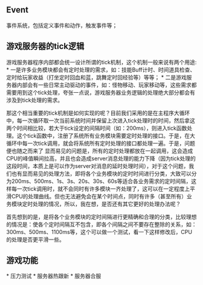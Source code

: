 ## Event
事件系统，包括定义事件和动作，触发事件等；


## 游戏服务器的tick逻辑
游戏服务器程序内部都会统一设计所谓的tick机制，这个机制一般来说有两个用途:
* 一是许多业务模块都会有定时处理的需求，如：技能Buff计时、时间道具检查、定时给玩家收益（打坐定时回血和蓝，跳舞定时回经验等）等等；
* 二是游戏服务器内部会有一些日常主动驱动的事件，如：怪物移动、玩家移动等，这些需求都需要用到这个tick处理，夸张一点说，游戏服务器业务逻辑的处理绝大部分都会有涉及到tick处理的需求。



那这个相当重要的tick机制是如何实现的呢？目前我们采用的是在主程序大循环中，每一次循环取一次当前系统时间并保留上次进入tick处理时的时间，然后拿这两个时间相比较，若大于tick设定的间隔时间（如：200ms），则进入tick函数处理。这个tick函数中，注册了系统所有业务模块需要定时处理的接口。于是，在大循环中每一次tick调用，就会将系统所有定时处理的接口都处理一遍。于是，问题便也随之而来了
显而易见的问题是，所有的定时处理都放在一起调用，这会造成CPU的峰值瞬间拉高，并且也会造成server消息处理的能力下降（因为tick处理的这段时间，本质上是可以作为server对消息的延时处理时间），对于这个问题，我们也有显而易见的处理方法，即将各个业务模块的定时时间进行分类，大致可以分为200ms、500ms、1s、3s、20s、30s、60s等适合各业务需求的定时间隔，这样每一次tick调用时，就不会同时有许多模块一齐处理了，这可以在一定程度上平滑CPU的处理曲线。但也无法避免会在某个时间点，同时有许多（甚至所有）业务模块定时处理的情况，所以，我在想，是否还有其它更好的处理办法呢？

首先想到的是，是将各个业务模块的定时间隔进行更精确和合理的分类，比较理想的情况是：使各个定时间隔互不包含，即各个间隔之间不要存在整除的关系，如：300ms、500ms、1100ms等，这个可以做一个测试，看一下这样修改后，CPU的处理是否更平滑一些。


## 游戏功能
* 压力测试
* 服务器热跟新
* 服务器合服

